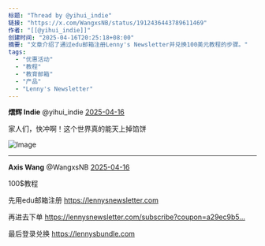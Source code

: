 ```yaml
---
标题: "Thread by @yihui_indie"
链接: "https://x.com/WangxsNB/status/1912436443789611469"
作者: "[[@yihui_indie]]"
创建时间: "2025-04-16T20:25:18+08:00"
摘要: "文章介绍了通过edu邮箱注册Lenny's Newsletter并兑换100美元教程的步骤。"
tags:
  - "优惠活动"
  - "教程"
  - "教育邮箱"
  - "产品"
  - "Lenny's Newsletter"
---
```

**熠辉 Indie** @yihui\_indie [2025-04-16](https://x.com/yihui_indie/status/1912318116736168069)

家人们，快冲啊！这个世界真的能天上掉馅饼

![Image](https://pbs.twimg.com/media/GonrFvIWYAA3KS4?format=jpg&name=large)

---

**Axis Wang** @WangxsNB [2025-04-16](https://x.com/WangxsNB/status/1912436443789611469)

100$教程

先用edu邮箱注册 https://lennysnewsletter.com

再进去下单 https://lennysnewsletter.com/subscribe?coupon=a29ec9b5…

最后登录兑换 https://lennysbundle.com